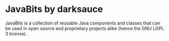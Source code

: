 JavaBits by darksauce
=====================

JavaBits is a collection of reusable Java components
and classes that can be used in open source and proprietary
projects alike (hence the GNU LGPL 3 license).
